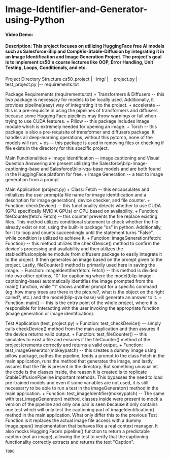 # Image-Identifier-and-Generator-using-Python
#### Video Demo:  <URL HERE>
#### Description: This project focuses on utilizing HuggingFace free AI models such as Salesforce-Blip and CompVis-Stable-Diffusion by integrating it in an Image Identification and Image Generation Project. The project's goal is to implement cs50's course lectures like OOP, Error Handling, Unit Testing, Loops, Conditionals, and etc.

Project Directory Structure
cs50_project
    |--img/
    |-- project.py
    |-- test_project.py
    |-- requirements.txt


Package Requirements (requirements.txt)
    + Transformers & Diffusers -- this two package is necessary for models to be locally used. Additionally, it provides pipeline(easy) way of integrating it to the project.
    + accelerate -- this is a pre-requisite in using the pipelines of transformers and diffusers because some Hugging Face pipelines may throw warnings or fail when trying to use CUDA features.
    + Pillow -- this package includes Image module which is extremely needed for opening an image.
    + Torch -- this package is also a pre-requisite of transformer and diffusers package. It handles all deep-learning operations, without this pytorch, none of the models will run.
    + os -- this package is used in removing files or checking if file exists in the directory for this specific project.


Main Functionalities
    + Image Identification -- image captioning and Visual Question Answering are present utilizing the Salesforce\blip-Image-captioning-base and Salesforce\blip-vqa-base models and are both found in the HuggingFace platform for free.
    + Image Generation -- a text to image generation from a prompt
    

Main Application (project.py)
    + Class: Fetch -- this encapsulates and initializes the user prompt(a file name for image identification and a description for image generation), device checker, and file counter.
    + Function: checkDevice() -- this functionality detects whether to use CUDA (GPU specifically NVIDIA GPUs) or CPU based on availability.
    + Function: fileCounter(fetch: Fetch) -- this counter prevents the file replace existing files. This method utilizes conditional statement to check whether the file already exist or not, using the built-in package "os" in python. Additionally, for it to loop and counts succeedingly until the statement turns "False", while condition is utilized to achieve it.
    + Function: imageGeneration(fetch: Function) -- this method utilizes the checkDevice() method to confirm the device's processing unit availability and then utilizes the stablediffusionpipleine module from diffusers package to easily integrate it to the project. It then generates an image based on the prompt given to the project. Lastly, fileCounter() method is primarily used here in saving the image.
    + Function: imageIdentifier(fetch: Fetch) -- this method is divided into two other options, "0" for captioning where the model(blip-image-captioning-base) automatically identifies the image prompted from the main() function, while "1" shows another prompt for a specific command (eg. how many trees are there in the picture?, what is the object on the right called?, etc.) and the model(blip-qva-base) will generate an answer to it.
    + Function: main() -- this is the entry point of the whole project, where it is responsible for interacting with the user invoking the appropriate function (image generation or image identification).


Test Application (test_project.py)
    + Function: test_checkDevice() -- simply calls checkDevice() method from the main application and then assures if the device returns valid output.
    + Function: test_fileCounter() -- this simulates to exist a file and ensures if the fileCounter() method of the project icrements correctly and returns a valid output.
    + Function: test_imageGenerator(mokeypatch) -- this creates a dummy image using pillow package, pathes the pipeline, feeds a prompt to the class Fetch in the main application, runs the method that generates the image, and lastly, assures that the file is present in the directory. But something unusual int the code is the classes inside, the reason it is created is to replicate StableDiffusionPipeline important methods. This bypasses the need to load pre-trained models and even if some variables are not used, it is still necessarry to be able to run a test in the imageGenerator() method in the main application.
    + Function: test_imageIdentifier(mokeypatch) -- The same with test_imageGenerator() method, classes inside were present to mock a version of the pipeline and only one pair is seen because it only contains one test which will only test the captioning part of imageIdentification() method in the main application. What only differ this to the previous Test Function is it replaces the actual image file access with a dummy Image.open() implementation that behaves like a real context manager. It also mocks Hugging Face’s pipeline() function to return a predictable caption (not an image), allowing the test to verify that the captioning functionality correctly extracts and returns the text "Caption". 


    TODO
